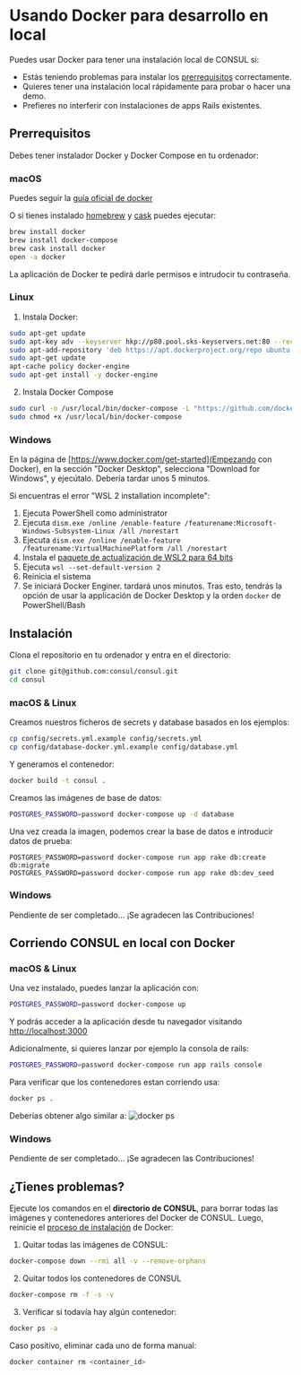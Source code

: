 # Usando Docker para desarrollo en local

Puedes usar Docker para tener una instalación local de CONSUL si:

- Estás teniendo problemas para instalar los [prerrequisitos](prerequisites.md) correctamente.
- Quieres tener una instalación local rápidamente para probar o hacer una demo.
- Prefieres no interferir con instalaciones de apps Rails existentes.

## Prerrequisitos

Debes tener instalador Docker y Docker Compose en tu ordenador:

### macOS

Puedes seguir la [guía oficial de docker](https://docs.docker.com/docker-for-mac/install/)

O si tienes instalado [homebrew](http://brew.sh) y [cask](https://caskroom.github.io/) puedes ejecutar:

```bash
brew install docker
brew install docker-compose
brew cask install docker
open -a docker
```

La aplicación de Docker te pedirá darle permisos e intrudocir tu contraseña.

### Linux

1. Instala Docker:

```bash
sudo apt-get update
sudo apt-key adv --keyserver hkp://p80.pool.sks-keyservers.net:80 --recv-keys 58118E89F3A912897C070ADBF76221572C52609D
sudo apt-add-repository 'deb https://apt.dockerproject.org/repo ubuntu-xenial main'
sudo apt-get update
apt-cache policy docker-engine
sudo apt-get install -y docker-engine
```

2. Instala Docker Compose

```bash
sudo curl -o /usr/local/bin/docker-compose -L "https://github.com/docker/compose/releases/download/1.15.0/docker-compose-$(uname -s)-$(uname -m)"
sudo chmod +x /usr/local/bin/docker-compose
```

### Windows

En la página de [https://www.docker.com/get-started](Empezando con Docker), en la sección "Docker Desktop", selecciona "Download for Windows", y ejecútalo. Debería tardar unos 5 minutos.

Si encuentras el error "WSL 2 installation incomplete":

1. Ejecuta PowerShell como administrator
1. Ejecuta `dism.exe /online /enable-feature /featurename:Microsoft-Windows-Subsystem-Linux /all /norestart`
1. Ejecuta `dism.exe /online /enable-feature /featurename:VirtualMachinePlatform /all /norestart`
1. Instala el [paquete de actualización de WSL2 para 64 bits](https://wslstorestorage.blob.core.windows.net/wslblob/wsl_update_x64.msi)
1. Ejecuta `wsl --set-default-version 2`
1. Reinicia el sistema
1. Se iniciará Docker Enginer. tardará unos minutos. Tras esto, tendrás la opción de usar la applicación de Docker Desktop y la orden `docker` de PowerShell/Bash

## Instalación

Clona el repositorio en tu ordenador y entra en el directorio:

```bash
git clone git@github.com:consul/consul.git
cd consul
```

### macOS & Linux

Creamos nuestros ficheros de secrets y database basados en los ejemplos:

```bash
cp config/secrets.yml.example config/secrets.yml
cp config/database-docker.yml.example config/database.yml
```

Y generamos el contenedor:

```bash
docker build -t consul .
```

Creamos las imágenes de base de datos:

```bash
POSTGRES_PASSWORD=password docker-compose up -d database
```

Una vez creada la imagen, podemos crear la base de datos e introducir datos de prueba:

```
POSTGRES_PASSWORD=password docker-compose run app rake db:create db:migrate
POSTGRES_PASSWORD=password docker-compose run app rake db:dev_seed
```

### Windows

Pendiente de ser completado... ¡Se agradecen las Contribuciones!

## Corriendo CONSUL en local con Docker

### macOS & Linux

Una vez instalado, puedes lanzar la aplicación con:

```bash
POSTGRES_PASSWORD=password docker-compose up
```

Y podrás acceder a la aplicación desde tu navegador visitando [http://localhost:3000](http://localhost:3000)

Adicionalmente, si quieres lanzar por ejemplo la consola de rails:

```bash
POSTGRES_PASSWORD=password docker-compose run app rails console
```

Para verificar que los contenedores estan corriendo usa:

```bash
docker ps .
```

Deberías obtener algo similar a:
![docker ps](https://i.imgur.com/ASvzXrd.png)

### Windows

Pendiente de ser completado... ¡Se agradecen las Contribuciones!

## ¿Tienes problemas?

Ejecute los comandos en el **directorio de CONSUL**, para borrar todas las imágenes y contenedores anteriores del Docker de CONSUL. Luego, reinicie el [proceso de instalación](#instalacion) de Docker:

1. Quitar todas las imágenes de CONSUL:

```bash
docker-compose down --rmi all -v --remove-orphans
```

2. Quitar todos los contenedores de CONSUL

```bash
docker-compose rm -f -s -v
```

3. Verificar si todavía hay algún contenedor:

```bash
docker ps -a
```

Caso positivo, eliminar cada uno de forma manual:

```bash
docker container rm <container_id>
```
